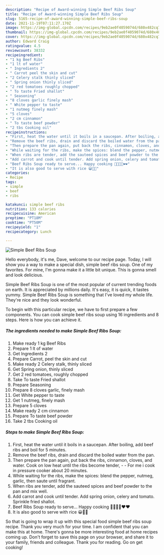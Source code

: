 ```yaml
---
description: "Recipe of Award-winning Simple Beef Ribs Soup"
title: "Recipe of Award-winning Simple Beef Ribs Soup"
slug: 5165-recipe-of-award-winning-simple-beef-ribs-soup
date: 2021-11-19T07:11:27.170Z
image: https://img-global.cpcdn.com/recipes/9eb2ae0f4059074d/680x482cq70/simple-beef-ribs-soup-recipe-main-photo.jpg
thumbnail: https://img-global.cpcdn.com/recipes/9eb2ae0f4059074d/680x482cq70/simple-beef-ribs-soup-recipe-main-photo.jpg
cover: https://img-global.cpcdn.com/recipes/9eb2ae0f4059074d/680x482cq70/simple-beef-ribs-soup-recipe-main-photo.jpg
author: Edward Craig
ratingvalue: 4.5
reviewcount: 38332
recipeingredient:
- "1 kg Beef Ribs"
- "1 lt of water"
- " Ingredients 2"
- " Carrot peel the skin and cut"
- "2 Celery stalk thinly sliced"
- " Spring onion thinly sliced"
- "2 red tomatoes roughly chopped"
- " To taste Fried shallot"
- " Seasoning"
- "8 cloves garlic finely mash"
- " White pepper to taste"
- "1 nutmeg finely mash"
- "5 cloves"
- "2 cm cinnamon"
- " To taste beef powder"
- "2 tbs Cooking oil"
recipeinstructions:
- "First, heat the water until it boils in a saucepan. After boiling, add beef ribs and boil for 5 minutes."
- "Remove the beef ribs, drain and discard the boiled water from the pan."
- "Then prepare the pan again, put back the ribs, cinnamon, cloves, and water. Cook on low heat until the ribs become tender,   For me i cook in pressure cooker about 20 minutes."
- "While waiting for the ribs, make the spices: blend the pepper, nutmeg, garlic, then saute until fragrant."
- "When ribs are tender, add the sauteed spices and beef powder to the pan and mix well."
- "Add carrot and cook until tender. Add spring onion, celery and tomato. Sprinkle fried shallot."
- "Beef Ribs Soup ready to serve... Happy cooking 🥳🥳😇😇❤️❤️"
- "It is also good to serve with rice 😀🤤🤤"
categories:
- Recipe
tags:
- simple
- beef
- ribs

katakunci: simple beef ribs 
nutrition: 133 calories
recipecuisine: American
preptime: "PT18M"
cooktime: "PT50M"
recipeyield: "1"
recipecategory: Lunch

---
```



![Simple Beef Ribs Soup](https://img-global.cpcdn.com/recipes/9eb2ae0f4059074d/680x482cq70/simple-beef-ribs-soup-recipe-main-photo.jpg)

Hello everybody, it's me, Dave, welcome to our recipe page. Today, I will show you a way to make a special dish, simple beef ribs soup. One of my favorites. For mine, I'm gonna make it a little bit unique. This is gonna smell and look delicious.



Simple Beef Ribs Soup is one of the most popular of current trending foods on earth. It is appreciated by millions daily. It's easy, it is quick, it tastes yummy. Simple Beef Ribs Soup is something that I've loved my whole life. They're nice and they look wonderful.


To begin with this particular recipe, we have to first prepare a few components. You can cook simple beef ribs soup using 16 ingredients and 8 steps. Here is how you can achieve it.

<!--inarticleads1-->

##### The ingredients needed to make Simple Beef Ribs Soup:

1. Make ready 1 kg Beef Ribs
1. Prepare 1 lt of water
1. Get  Ingredients 2
1. Prepare  Carrot, peel the skin and cut
1. Make ready 2 Celery stalk, thinly sliced
1. Get  Spring onion, thinly sliced
1. Get 2 red tomatoes, roughly chopped
1. Take  To taste Fried shallot
1. Prepare  Seasoning
1. Prepare 8 cloves garlic, finely mash
1. Get  White pepper to taste
1. Get 1 nutmeg, finely mash
1. Prepare 5 cloves
1. Make ready 2 cm cinnamon
1. Prepare  To taste beef powder
1. Take 2 tbs Cooking oil




<!--inarticleads2-->

##### Steps to make Simple Beef Ribs Soup:

1. First, heat the water until it boils in a saucepan. After boiling, add beef ribs and boil for 5 minutes.
1. Remove the beef ribs, drain and discard the boiled water from the pan.
1. Then prepare the pan again, put back the ribs, cinnamon, cloves, and water. Cook on low heat until the ribs become tender, -  -  For me i cook in pressure cooker about 20 minutes.
1. While waiting for the ribs, make the spices: blend the pepper, nutmeg, garlic, then saute until fragrant.
1. When ribs are tender, add the sauteed spices and beef powder to the pan and mix well.
1. Add carrot and cook until tender. Add spring onion, celery and tomato. Sprinkle fried shallot.
1. Beef Ribs Soup ready to serve... Happy cooking 🥳🥳😇😇❤️❤️
1. It is also good to serve with rice 😀🤤🤤




So that is going to wrap it up with this special food simple beef ribs soup recipe. Thank you very much for your time. I am confident that you can make this at home. There's gonna be more interesting food at home recipes coming up. Don't forget to save this page on your browser, and share it to your family, friends and colleague. Thank you for reading. Go on get cooking!
